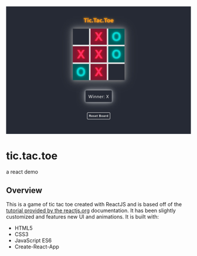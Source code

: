 ![](./images/tic-tac-toe-screen.jpg)
# tic.tac.toe
a react demo

## Overview

This is a game of tic tac toe created with ReactJS and is based off of the <a href="https://reactjs.org/tutorial/tutorial.html" rel="noopener noreferrer" target="_blank">tutorial provided by the reactjs.org</a> documentation. It has been slightly customized and features new UI and animations. 
It is built with: <ul><li>HTML5</li><li>CSS3</li><li>JavaScript ES6</li><li>Create-React-App</li></ul>
